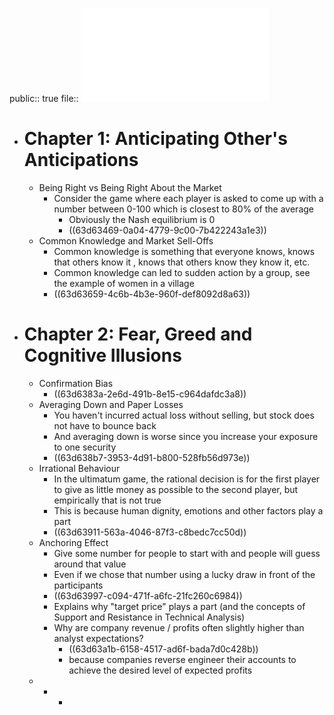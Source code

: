 public:: true
file:: ![John Allen Paulos - A Mathematician Plays the Stock Market-Basic Books (2003).pdf](../assets/John_Allen_Paulos_-_A_Mathematician_Plays_the_Stock_Market-Basic_Books_(2003)_1674982457123_0.pdf)

- # Chapter 1: Anticipating Other's Anticipations
	- Being Right vs Being Right About the Market
		- Consider the game where each player is asked to come up with a number between 0-100 which is closest to 80% of the average
			- Obviously the Nash equilibrium is 0
			- ((63d63469-0a04-4779-9c00-7b422243a1e3))
	- Common Knowledge and Market Sell-Offs
		- Common knowledge is something that everyone knows, knows that others know it , knows that others know they know it, etc.
		- Common knowledge can led to sudden action by a group, see the example of women in a village
		- ((63d63659-4c6b-4b3e-960f-def8092d8a63))
- # Chapter 2: Fear, Greed and Cognitive Illusions
	- Confirmation Bias
		- ((63d6383a-2e6d-491b-8e15-c964dafdc3a8))
	- Averaging Down and Paper Losses
		- You haven't incurred actual loss without selling, but stock does not have to bounce back
		- And averaging down is worse since you increase your exposure to one security
		- ((63d638b7-3953-4d91-b800-528fb56d973e))
	- Irrational Behaviour
		- In the ultimatum game, the rational decision is for the first player to give as little money as possible to the second player, but empirically that is not true
		- This is because human dignity, emotions and other factors play a part
		- ((63d63911-563a-4046-87f3-c8bedc7cc50d))
	- Anchoring Effect
		- Give some number for people to start with and people will guess around that value
		- Even if we chose that number using a lucky draw in front of the participants
		- ((63d63997-c094-471f-a6fc-21fc260c6984))
		- Explains why "target price" plays a part (and the concepts of Support and Resistance in Technical Analysis)
		- Why are company revenue / profits often slightly higher than analyst expectations?
			- ((63d63a1b-6158-4517-ad6f-bada7d0c428b))
			- because companies reverse engineer their accounts to achieve the desired level of expected profits
	-
		-
			-